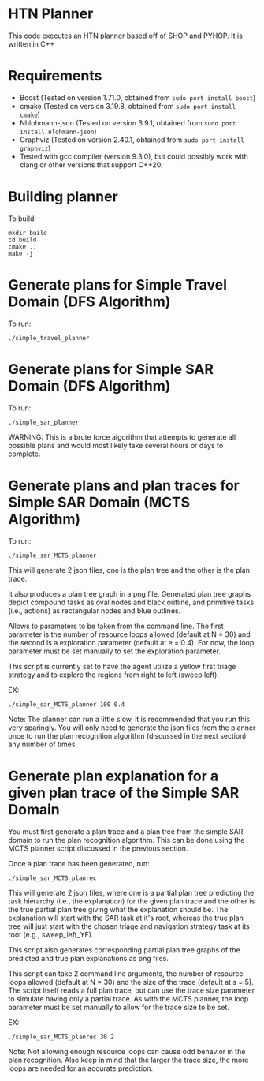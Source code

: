 # HTN Planner
This code executes an HTN planner based off of SHOP and PYHOP. It is written in
C++

# Requirements
- Boost (Tested on version 1.71.0, obtained from `sudo port install boost`)
- cmake (Tested on version 3.19.8, obtained from `sudo port install cmake`)
- Nhlohmann-json (Tested on version 3.9.1, obtained from `sudo port install
  nlohmann-json`)
- Graphviz (Tested on version 2.40.1, obtained from `sudo port install graphviz`)
- Tested with gcc compiler (version 9.3.0), but could possibly work with clang or other versions that support C++20. 

# Building planner
To build:

    mkdir build
    cd build
    cmake ..
    make -j

# Generate plans for Simple Travel Domain (DFS Algorithm)

To run:

    ./simple_travel_planner

# Generate plans for Simple SAR Domain (DFS Algorithm)

To run:
 
    ./simple_sar_planner

WARNING: This is a brute force algorithm that attempts to generate all possible plans and 
would most likely take several hours or days to complete.  

# Generate plans and plan traces for Simple SAR Domain (MCTS Algorithm)

To run:

    ./simple_sar_MCTS_planner

This will generate 2 json files, one is the plan tree and the other is
the plan trace. 

It also produces a plan tree graph in a png file. Generated plan tree graphs depict
compound tasks as oval nodes and black outline, and primitive tasks (i.e., actions) as
rectangular nodes and blue outlines. 

Allows to parameters to be taken from the command line. The
first parameter is the number of resource loops allowed (default at N = 30) and
the second is a exploration parameter (default at e = 0.4). For now, the loop
parameter must be set manually to set the exploration parameter. 

This script is currently set to have the agent utilize a yellow first triage strategy and to
explore the regions from right to left (sweep left).

EX:

    ./simple_sar_MCTS_planner 100 0.4

Note: The planner can run a little slow, it is recommended that you run this
very sparingly. You will only need to generate the json files from the planner once 
to run the plan recognition algorithm (discussed in the next section) any number of times. 

# Generate plan explanation for a given plan trace of the Simple SAR Domain

You must first generate a plan trace and a plan tree from the simple SAR domain to run the plan
recognition algorithm. This can be done using the MCTS planner script discussed
in the previous section. 

Once a plan trace has been generated, run:

    ./simple_sar_MCTS_planrec

This will generate 2 json files, where one is a partial plan tree predicting
the task hierarchy (i.e., the explanation) for the given plan trace and the
other is the true partial plan tree giving what the explanation should be. 
The explanation will start with the SAR task at it's root, whereas the true 
plan tree will just start with the chosen triage and navigation strategy task 
at its root (e.g., sweep_left_YF). 

This script also generates corresponding partial plan tree graphs of the predicted
and true plan explanations as png files. 

This script can take 2 command line arguments, the number of resource loops
allowed (default at N = 30) and the size of the trace (default at s = 5). The script itself reads a full plan trace,
but can use the trace size parameter to simulate having only a partial trace.
As with the MCTS planner, the loop parameter must be set manually to allow for
the trace size to be set. 

EX:

    ./simple_sar_MCTS_planrec 30 2

Note: Not allowing enough resource loops can cause odd behavior in the plan
recognition. Also keep in mind that the larger the trace size, the more loops
are needed for an accurate prediction.  
